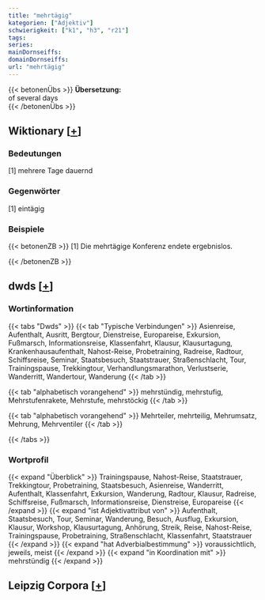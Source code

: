 ```yaml
---
title: "mehrtägig"
kategorien: ["Adjektiv"]
schwierigkeit: ["k1", "h3", "r21"]
tags:
series:
mainDornseiffs:
domainDornseiffs:
url: "mehrtägig"
---
```


{{< betonenÜbs >}}
**Übersetzung:**  
of  several days  
{{< /betonenÜbs >}}

## Wiktionary [[+](https://de.wiktionary.org/wiki/mehrtägig)]

### Bedeutungen
[1] mehrere Tage dauernd  

### Gegenwörter
[1] eintägig  

### Beispiele
{{< betonenZB >}}
[1] Die mehrtägige Konferenz endete ergebnislos.  

{{< /betonenZB >}}


## dwds [[+](https://www.dwds.de/wb/mehrtägig)]

### Wortinformation
{{< tabs "Dwds" >}}
{{< tab "Typische Verbindungen" >}}
Asienreise, Aufenthalt, Ausritt, Bergtour, Dienstreise, Europareise, Exkursion, Fußmarsch, Informationsreise, Klassenfahrt, Klausur, Klausurtagung, Krankenhausaufenthalt, Nahost-Reise, Probetraining, Radreise, Radtour, Schiffsreise, Seminar, Staatsbesuch, Staatstrauer, Straßenschlacht, Tour, Trainingspause, Trekkingtour, Verhandlungsmarathon, Verlustserie, Wanderritt, Wandertour, Wanderung
{{< /tab >}}

{{< tab "alphabetisch vorangehend" >}}
mehrstündig, mehrstufig, Mehrstufenrakete, Mehrstufe, mehrstöckig
{{< /tab >}}

{{< tab "alphabetisch vorangehend" >}}
Mehrteiler, mehrteilig, Mehrumsatz, Mehrung, Mehrventiler
{{< /tab >}}

{{< /tabs >}}

### Wortprofil
{{< expand "Überblick" >}} Trainingspause, Nahost-Reise, Staatstrauer, Trekkingtour, Probetraining, Staatsbesuch, Asienreise, Wanderritt, Aufenthalt, Klassenfahrt, Exkursion, Wanderung, Radtour, Klausur, Radreise, Schiffsreise, Fußmarsch, Informationsreise, Dienstreise, Europareise {{< /expand >}}
{{< expand "ist Adjektivattribut von" >}} Aufenthalt, Staatsbesuch, Tour, Seminar, Wanderung, Besuch, Ausflug, Exkursion, Klausur, Workshop, Klausurtagung, Anhörung, Streik, Reise, Nahost-Reise, Trainingspause, Probetraining, Straßenschlacht, Klassenfahrt, Staatstrauer {{< /expand >}}
{{< expand "hat Adverbialbestimmung" >}} voraussichtlich, jeweils, meist {{< /expand >}}
{{< expand "in Koordination mit" >}} mehrstündig {{< /expand >}}

## Leipzig Corpora [[+](https://corpora.uni-leipzig.de/en/res?word=mehrtägig&corpusId=deu_newscrawl-public_2018)]

